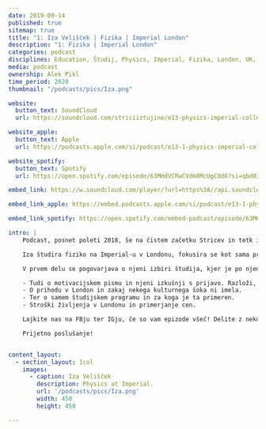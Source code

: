 ```yaml
---
date: 2019-09-14
published: true 
sitemap: true
title: "1: Iza Velišček | Fizika | Imperial London" 
description: "1: Fizika | Imperial London"
categories: podcast
disciplines: Education, Študij, Physics, Imperial, Fizika, London, UK, VB, BSc
media: podcast
ownership: Alek Pikl
time_period: 2020
thumbnail: "/podcasts/pics/Iza.png"

website:
  button_text: SoundCloud
  url: https://soundcloud.com/striciiztujine/e13-physics-imperial-college-london-iza-veliscek-pt-1?in=striciiztujine/sets/2-sezona

website_apple:
  button_text: Apple
  url: https://podcasts.apple.com/si/podcast/e13-1-physics-imperial-college-london-iza-veliscek-pt1/id1435290632?i=1000427255236

website_spotify:
  button_text: Spotify
  url: https://open.spotify.com/episode/63MHdVCRwCVdm8McUgC0d6?si=qbd0iISgTEaPkPyB09ARHQ

embed_link: https://w.soundcloud.com/player/?url=https%3A//api.soundcloud.com/tracks/536178585&color=%23ff5500&auto_play=false&hide_related=false&show_comments=true&show_user=true&show_reposts=false&show_teaser=true

embed_link_apple: https://embed.podcasts.apple.com/si/podcast/e13-1-physics-imperial-college-london-iza-veliscek-pt1/id1435290632?i=1000427255236

embed_link_spotify: https://open.spotify.com/embed-podcast/episode/63MHdVCRwCVdm8McUgC0d6

intro: |
    Podcast, posnet poleti 2018, še na čistem začetku Stricev in tetk iz tujine, je objavljen. V 2 delih, ker je precej dolg, a se mi je vse zdelo tako zanimivo, da nisem ven izrezal nič.

    Iza študira fiziko na Imperial-u v Londonu, fokusira se kot sama pravi na fiziko osnovnih delcev in je v tem duhu tudi opravljala prakso na Inštitutu v CERNu v Švici. In to ni kar tako.

    V prvem delu se pogovarjava o njeni izbiri študija, kjer je po njenih besedah izbrala fiziko, ker jo je znala še najmanj (izmed drugih izbir), saj je študij prav za to, da se poglobiš v tebi še neznana področja. Pogumno.

    - Tudi o motivacijskem pismu in njeni izkušnji s prijavo. Razloži, kako se je sama lotila prijavnega postopka in kaj je najbolj pomembno. 
    - O prihodu v London in zakaj nekega kulturnega šoka ni imela. 
    - Ter o samem študijskem programu in za koga je ta primeren. 
    - Stroški življenja v Londonu in primerjanje cen.

    Lajkite nas na FBju ter IGju, če so vam epizode všeč! Delite z nekom, ki mu bo to prišlo prav!

    Prijetno poslušanje!


content_layout:
  - section_layout: 1col
    images:
      - caption: Iza Velišček  
        description: Physics at Imperial.
        url: '/podcasts/pics/Iza.png'
        width: 450 
        height: 450

---
```

